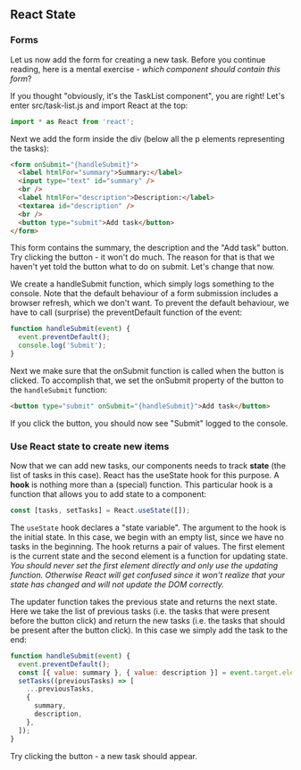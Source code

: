 ## React State

### Forms

Let us now add the form for creating a new task. Before you continue reading, here is a mental exercise - _which component should contain this form_?

If you thought "obviously, it's the TaskList component", you are right! Let's enter src/task-list.js and import React at the top:

```javascript
import * as React from 'react';
```

Next we add the form inside the div (below all the p elements representing the tasks):

```html
<form onSubmit="{handleSubmit}">
  <label htmlFor="summary">Summary:</label>
  <input type="text" id="summary" />
  <br />
  <label htmlFor="description">Description:</label>
  <textarea id="description" />
  <br />
  <button type="submit">Add task</button>
</form>
```

This form contains the summary, the description and the "Add task" button. Try clicking the button - it won't do much. The reason for that is that we haven't yet told the button what to do on submit. Let's change that now.

We create a handleSubmit function, which simply logs something to the console. Note that the default behaviour of a form submission includes a browser refresh, which we don't want. To prevent the default behaviour, we have to call (surprise) the preventDefault function of the event:

```javascript
function handleSubmit(event) {
  event.preventDefault();
  console.log('Submit');
}
```

Next we make sure that the onSubmit function is called when the button is clicked. To accomplish that, we set the onSubmit property of the button to the `handleSubmit` function:

```html
<button type="submit" onSubmit="{handleSubmit}">Add task</button>
```

If you click the button, you should now see "Submit" logged to the console.

### Use React state to create new items

Now that we can add new tasks, our components needs to track **state** (the list of tasks in this case). React has the useState hook for this purpose. A **hook** is nothing more than a (special) function. This particular hook is a function that allows you to add state to a component:

```javascript
const [tasks, setTasks] = React.useState([]);
```

The `useState` hook declares a "state variable". The argument to the hook is the initial state. In this case, we begin with an empty list, since we have no tasks in the beginning. The hook returns a pair of values. The first element is the current state and the second element is a function for updating state. _You should never set the first element directly and only use the updating function. Otherwise React will get confused since it won't realize that your state has changed and will not update the DOM correctly._

The updater function takes the previous state and returns the next state. Here we take the list of previous tasks (i.e. the tasks that were present before the button click) and return the new tasks (i.e. the tasks that should be present after the button click). In this case we simply add the task to the end:

```javascript
function handleSubmit(event) {
  event.preventDefault();
  const [{ value: summary }, { value: description }] = event.target.elements;
  setTasks((previousTasks) => [
    ...previousTasks,
    {
      summary,
      description,
    },
  ]);
}
```

Try clicking the button - a new task should appear.
